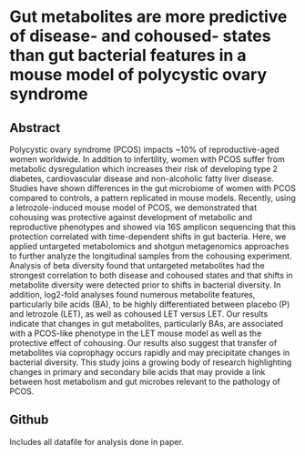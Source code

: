 # Gut metabolites are more predictive of disease- and cohoused- states than gut bacterial features in a mouse model of polycystic ovary syndrome

## Abstract
Polycystic ovary syndrome (PCOS) impacts ~10% of reproductive-aged women worldwide. In addition to infertility, women with PCOS suffer from metabolic dysregulation which increases their risk of developing type 2 diabetes, cardiovascular disease and non-alcoholic fatty liver disease. Studies have shown differences in the gut microbiome of women with PCOS compared to controls, a pattern replicated in mouse models. Recently, using a letrozole-induced mouse model of PCOS, we demonstrated that cohousing was protective against development of metabolic and reproductive phenotypes and showed via 16S amplicon sequencing that this protection correlated with time-dependent shifts in gut bacteria. Here, we applied untargeted metabolomics and shotgun metagenomics approaches to further analyze the longitudinal samples from the cohousing experiment. Analysis of beta diversity found that untargeted metabolites had the strongest correlation to both disease and cohoused states and that shifts in metabolite diversity were detected prior to shifts in bacterial diversity. In addition, log2-fold analyses found numerous metabolite features, particularly bile acids (BA), to be highly differentiated between placebo (P) and letrozole (LET), as well as cohoused LET versus LET. Our results indicate that changes in gut metabolites, particularly BAs, are associated with a PCOS-like phenotype in the LET mouse model as well as the protective effect of cohousing. Our results also suggest that transfer of metabolites via coprophagy occurs rapidly and may precipitate changes in bacterial diversity. This study joins a growing body of research highlighting changes in primary and secondary bile acids  that may provide a link between host metabolism and gut microbes relevant to the pathology of PCOS.

## Github
Includes all datafile for analysis done in paper.
